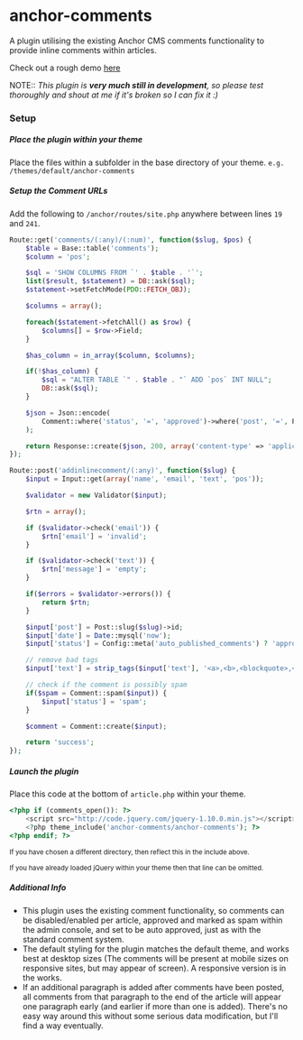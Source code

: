 anchor-comments
===============

A plugin utilising the existing Anchor CMS comments functionality to provide inline comments within articles.

Check out a rough demo [ here](http://molovo.co.uk/blog/comment-testing)

NOTE:: *This plugin is __very much still in development__, so please test thoroughly and shout at me if it's broken so I can fix it :)*

### Setup

##### Place the plugin within your theme
Place the files within a subfolder in the base directory of your theme. `e.g. /themes/default/anchor-comments`


##### Setup the Comment URLs
Add the following to `/anchor/routes/site.php` anywhere between lines `19` and `241`.

```php
Route::get('comments/(:any)/(:num)', function($slug, $pos) {
	$table = Base::table('comments');
	$column = 'pos';

	$sql = 'SHOW COLUMNS FROM `' . $table . '`';
	list($result, $statement) = DB::ask($sql);
	$statement->setFetchMode(PDO::FETCH_OBJ);

	$columns = array();

	foreach($statement->fetchAll() as $row) {
		$columns[] = $row->Field;
	}

	$has_column = in_array($column, $columns);

	if(!$has_column) {
		$sql = "ALTER TABLE `" . $table . "` ADD `pos` INT NULL";
		DB::ask($sql);
	}

	$json = Json::encode(
		Comment::where('status', '=', 'approved')->where('post', '=', Post::slug($slug)->id)->where('pos', '=', $pos)->get()
	);

	return Response::create($json, 200, array('content-type' => 'application/json'));
});

Route::post('addinlinecomment/(:any)', function($slug) {
	$input = Input::get(array('name', 'email', 'text', 'pos'));

	$validator = new Validator($input);

	$rtn = array();

	if ($validator->check('email')) {
		$rtn['email'] = 'invalid';
	}

	if ($validator->check('text')) {
		$rtn['message'] = 'empty';
	}

	if($errors = $validator->errors()) {
		return $rtn;
	}

	$input['post'] = Post::slug($slug)->id;
	$input['date'] = Date::mysql('now');
	$input['status'] = Config::meta('auto_published_comments') ? 'approved' : 'pending';

	// remove bad tags
	$input['text'] = strip_tags($input['text'], '<a>,<b>,<blockquote>,<code>,<em>,<i>,<p>,<pre>');

	// check if the comment is possibly spam
	if($spam = Comment::spam($input)) {
		$input['status'] = 'spam';
	}

	$comment = Comment::create($input);

	return 'success';
});
```


##### Launch the plugin

Place this code at the bottom of `article.php` within your theme.

```php
<?php if (comments_open()): ?>
    <script src="http://code.jquery.com/jquery-1.10.0.min.js"></script>
    <?php theme_include('anchor-comments/anchor-comments'); ?>
<?php endif; ?>
```
<small>If you have chosen a different directory, then reflect this in the include above.</small>

<small>If you have already loaded jQuery within your theme then that line can be omitted.</small>

##### Additional Info

* This plugin uses the existing comment functionality, so comments can be disabled/enabled per article, approved and marked as spam within the admin console, and set to be auto approved, just as with the standard comment system.
* The default styling for the plugin matches the default theme, and works best at desktop sizes (The comments will be present at mobile sizes on responsive sites, but may appear of screen). A responsive version is in the works.
* If an additional paragraph is added after comments have been posted, all comments from that paragraph to the end of the article will appear one paragraph early (and earlier if more than one is added). There's no easy way around this without some serious data modification, but I'll find a way eventually.